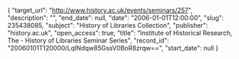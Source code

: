 {
  "target_url": "http://www.history.ac.uk/events/seminars/257", 
  "description": "", 
  "end_date": null, 
  "date": "2006-01-01T12:00:00", 
  "slug": 235438085, 
  "subject": "History of Libraries Collection", 
  "publisher": "history.ac.uk", 
  "open_access": true, 
  "title": "Institute of Historical Research, The - History of Libraries Seminar Series", 
  "record_id": "20060101T120000/LqINdqw85GssV0BoR8zrqw==", 
  "start_date": null
}

